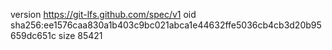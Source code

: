version https://git-lfs.github.com/spec/v1
oid sha256:ee1576caa830a1b403c9bc021abca1e44632ffe5036cb4cb3d20b95659dc651c
size 85421

